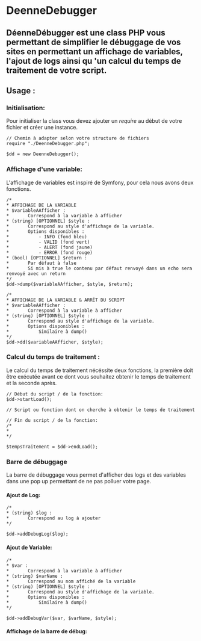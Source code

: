 # DeenneDebugger
DéenneDébugger est une class PHP vous permettant de simplifier le débuggage de vos sites en permettant un affichage de variables, l'ajout de logs ainsi qu 'un calcul du temps de traitement de votre script.
-----

## Usage :

### Initialisation:
Pour initialiser la class vous devez ajouter un *require* au début de votre fichier et créer une instance.
~~~
// Chemin à adapter selon votre structure de fichiers
require "./DeenneDebugger.php";

$dd = new DeenneDebugger();
~~~

### Affichage d'une variable:
L'affichage de variables est inspiré de Symfony, pour cela nous avons deux fonctions.
~~~
/*
* AFFICHAGE DE LA VARIABLE
* $variableAAfficher :
*       Correspond à la variable à afficher
* (string) [OPTIONNEL] $style :
*       Correspond au style d'affichage de la variable.
*       Options disponibles :
*           - INFO (fond bleu)
*           - VALID (fond vert)
*           - ALERT (fond jaune)
*           - ERROR (fond rouge)
* (bool) [OPTIONNEL] $return :
*       Par défaut à false
*       Si mis à true le contenu par défaut renvoyé dans un echo sera renvoyé avec un return
*/
$dd->dump($variableAAfficher, $style, $return);
~~~

~~~
/*
* AFFICHAGE DE LA VARIABLE & ARRÊT DU SCRIPT
* $variableAAfficher :
*       Correspond à la variable à afficher
* (string) [OPTIONNEL] $style :
*       Correspond au style d'affichage de la variable.
*       Options disponibles :
*           Similaire à dump()
*/
$dd->dd($variableAAfficher, $style);
~~~

### Calcul du temps de traitement :
Le calcul du temps de traitement nécéssite deux fonctions, la première doit être exécutée avant ce dont vous souhaitez obtenir le temps de traitement et la seconde après.
~~~
// Début du script / de la fonction:
$dd->startLoad();

// Script ou fonction dont on cherche à obtenir le temps de traitement

// Fin du script / de la fonction:
/*
*
*/

$tempsTraitement = $dd->endLoad();
~~~

### Barre de débuggage
La barre de débuggage vous permet d'afficher des logs et des variables dans une pop up permettant de ne pas polluer votre page.

#### Ajout de Log:
~~~
/*
* (string) $log :
*       Correspond au log à ajouter
*/

$dd->addDebugLog($log);
~~~

#### Ajout de Variable:
~~~
/*
* $var :
*       Correspond à la variable à afficher
* (string) $varName :
*       Correspond au nom affiché de la variable
* (string) [OPTIONNEL] $style :
*       Correspond au style d'affichage de la variable.
*       Options disponibles :
*           Similaire à dump()
*/

$dd->addDebugVar($var, $varName, $style);
~~~

#### Affichage de la barre de débug:
~~~

~~~

